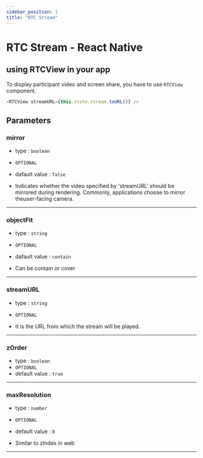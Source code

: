 ```yaml
---
sidebar_position: 1
title: "RTC Stream"
---
```


# RTC Stream - React Native

## using RTCView in your app

To display participant video and screen share, you have to use `RTCView` component.

```javascript title="Using RTCView"
<RTCView streamURL={this.state.stream.toURL()} />
```

## Parameters

### mirror

- type : `boolean`
- `OPTIONAL`
- dafault value : `false`

- Indicates whether the video specified by 'streamURL' should be mirrored during rendering. Commonly, applications choose to mirror theuser-facing camera.

---

### objectFit

- type : `string`
- `OPTIONAL`
- dafault value : `contain`

- Can be contain or cover

---

### streamURL

- type : `string`
- `OPTIONAL`

- It is the URL from which the stream will be played.

---

### zOrder

- type : `boolean`
- `OPTIONAL`
- default value : `true`

---

### maxResolution

- type : `number`
- `OPTIONAL`
- default value : `0`

- Similar to zIndex in web

---

